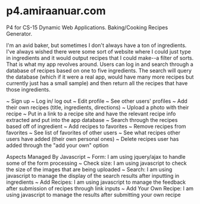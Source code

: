 p4.amiraanuar.com
=================

P4 for CS-15 Dynamic Web Applications. Baking/Cooking Recipes Generator.

I'm an avid baker, but sometimes I don't always have a ton of ingredients. I've always wished there were some sort of website where I could just type in ingredients and it would output recipes that I could make--a filter of sorts. That is what my app revolves around. Users can log in and search through a database of recipes based on one to five ingredients. The search will query the database (which if it were a real app, would have many more recipes but currently just has a small sample) and then return all the recipes that have those ingredients.

~ Sign up 
~ Log in/ log out
~ Edit profile
~ See other users' profiles
~ Add their own recipes (title, ingredients, directions)
~ Upload a photo with their recipe
~ Put in a link to a recipe site and have the relevant recipe info extracted and put into the app database
~ Search through the recipes based off of ingredient
~ Add recipes to favorites
~ Remove recipes from favorites
~ See list of favorites of other users
~ See what recipes other users have added (their own personal ones)
~ Delete recipes user has added through the "add your own" option

Aspects Managed By Javascript
~ Form: I am using jquery/ajax to handle some of the form processing
~ Check size: I am using javascript to check the size of the images that are being uploaded
~ Search: I am using javascript to manage the display of the search results after inputting in ingredients
~ Add Recipes: I am using javascript to manage the feedback after submission of recipes through link inputs
~ Add Your Own Recipe: I am using javascript to manage the results after submitting your own recipe